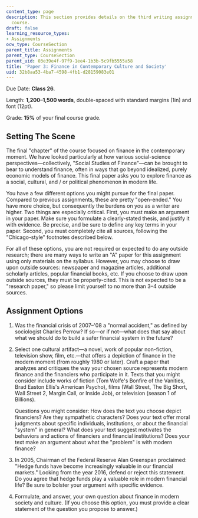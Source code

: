 ```yaml
---
content_type: page
description: This section provides details on the third writing assignment for the
  course.
draft: false
learning_resource_types:
- Assignments
ocw_type: CourseSection
parent_title: Assignments
parent_type: CourseSection
parent_uid: 03e39e4f-97f9-1ee4-1b3b-5c9fb5555a58
title: 'Paper 3: Finance in Contemporary Culture and Society'
uid: 32b8aa53-4ba7-4598-4fb1-d28159083e01
---
```

Due Date: **Class 26**.

Length: **1,200–1,500 words**, double-spaced with standard margins (1in) and font (12pt).

Grade: **15%** of your final course grade.

## Setting The Scene

The final "chapter" of the course focused on finance in the contemporary moment. We have looked particularly at how various social-science perspectives—collectively, "Social Studies of Finance"—can be brought to bear to understand finance, often in ways that go beyond idealized, purely economic models of finance. This final paper asks you to explore finance as a social, cultural, and / or political phenomenon in modern life.

You have a few different options you might pursue for the final paper. Compared to previous assignments, these are pretty "open-ended." You have more choice, but consequently the burdens on you as a writer are higher. Two things are especially critical. First, you must make an argument in your paper. Make sure you formulate a clearly-stated thesis, and justify it with evidence. Be precise, and be sure to define any key terms in your paper. Second, you must completely cite all sources, following the "Chicago-style" footnotes described below.

For all of these options, you are not required or expected to do any outside research; there are many ways to write an "A" paper for this assignment using only materials on the syllabus. However, you may choose to draw upon outside sources: newspaper and magazine articles, additional scholarly articles, popular financial books, etc. If you choose to draw upon outside sources, they must be properly-cited. This is not expected to be a "research paper," so please limit yourself to no more than 3–4 outside sources.

## Assignment Options

1. Was the financial crisis of 2007–'08 a "normal accident," as defined by sociologist Charles Perrow? If so—or if not—what does that say about what we should do to build a safer financial system in the future?
2. Select one cultural artifact—a novel, work of popular non-fiction, television show, film, etc.—that offers a depiction of finance in the modern moment (from roughly 1980 or later). Craft a paper that analyzes and critiques the way your chosen source represents modern finance and the financiers who participate in it. Texts that you might consider include works of fiction (Tom Wolfe's Bonfire of the Vanities, Brad Easton Ellis's American Psycho), films (Wall Street, The Big Short, Wall Street 2, Margin Call, or Inside Job), or television (season 1 of Billions).  
      
    Questions you might consider: How does the text you choose depict financiers? Are they sympathetic characters? Does your text offer moral judgments about specific individuals, institutions, or about the financial "system" in general? What does your text suggest motivates the behaviors and actions of financiers and financial institutions? Does your text make an argument about what the "problem" is with modern finance?
3. In 2005, Chairman of the Federal Reserve Alan Greenspan proclaimed: "Hedge funds have become increasingly valuable in our financial markets." Looking from the year 2016, defend or reject this statement. Do you agree that hedge funds play a valuable role in modern financial life? Be sure to bolster your argument with specific evidence.
4. Formulate, and answer, your own question about finance in modern society and culture. (If you choose this option, you must provide a clear statement of the question you propose to answer.)